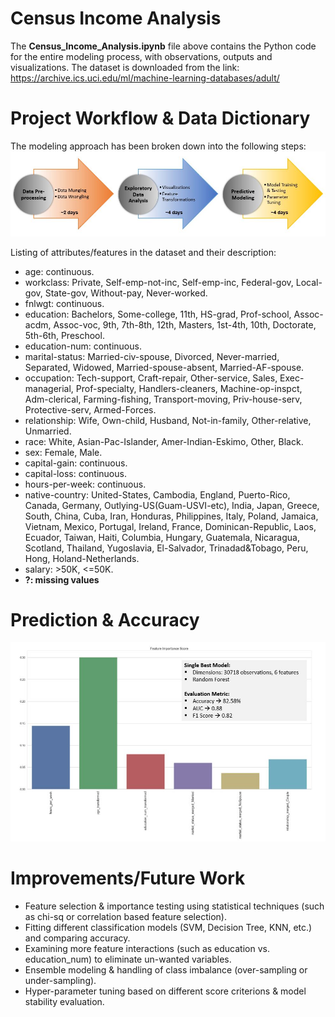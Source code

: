 # Census Income Analysis

The **Census_Income_Analysis.ipynb** file above contains the Python code for the entire modeling process, with observations, outputs and visualizations. The dataset is downloaded from the link: https://archive.ics.uci.edu/ml/machine-learning-databases/adult/ 

# Project Workflow & Data Dictionary

The modeling approach has been broken down into the following steps:
![project workflow](./Data/census_data_workflow.JPG)

Listing of attributes/features in the dataset and their description:
* age: continuous.
* workclass: Private, Self-emp-not-inc, Self-emp-inc, Federal-gov, Local-gov, State-gov, Without-pay, Never-worked.
* fnlwgt: continuous.
* education: Bachelors, Some-college, 11th, HS-grad, Prof-school, Assoc-acdm, Assoc-voc, 9th, 7th-8th, 12th, Masters, 1st-4th, 10th, Doctorate, 5th-6th, Preschool.
* education-num: continuous.
* marital-status: Married-civ-spouse, Divorced, Never-married, Separated, Widowed, Married-spouse-absent, Married-AF-spouse.
* occupation: Tech-support, Craft-repair, Other-service, Sales, Exec-managerial, Prof-specialty, Handlers-cleaners, Machine-op-inspct, Adm-clerical, Farming-fishing, Transport-moving, Priv-house-serv, Protective-serv, Armed-Forces.
* relationship: Wife, Own-child, Husband, Not-in-family, Other-relative, Unmarried.
* race: White, Asian-Pac-Islander, Amer-Indian-Eskimo, Other, Black.
* sex: Female, Male.
* capital-gain: continuous.
* capital-loss: continuous.
* hours-per-week: continuous.
* native-country: United-States, Cambodia, England, Puerto-Rico, Canada, Germany, Outlying-US(Guam-USVI-etc), India, Japan, Greece, South, China, Cuba, Iran, Honduras, Philippines, Italy, Poland, Jamaica, Vietnam, Mexico, Portugal, Ireland, France, Dominican-Republic, Laos, Ecuador, Taiwan, Haiti, Columbia, Hungary, Guatemala, Nicaragua, Scotland, Thailand, Yugoslavia, El-Salvador, Trinadad&Tobago, Peru, Hong, Holand-Netherlands.
* salary: >50K, <=50K.
* **?: missing values**

# Prediction & Accuracy
![Prediction and Accuracy](./Data/accuracy.JPG)

# Improvements/Future Work
* Feature selection & importance testing using statistical techniques (such as chi-sq or correlation based feature selection).
* Fitting different classification models (SVM, Decision Tree, KNN, etc.) and comparing accuracy.
* Examining more feature interactions (such as education vs. education_num) to eliminate un-wanted variables.
* Ensemble modeling & handling of class imbalance (over-sampling or under-sampling).
* Hyper-parameter tuning based on different score criterions & model stability evaluation.